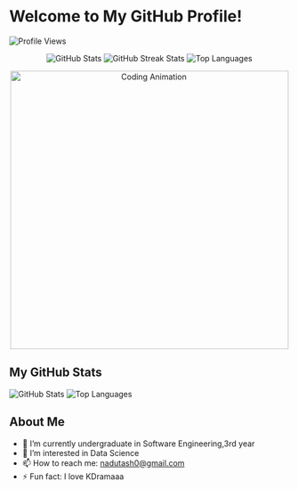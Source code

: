 # Welcome to My GitHub Profile!

![Profile Views](https://komarev.com/ghpvc/?username=NaduniTashana)
<p align="center">
  <img src="https://github-readme-stats.vercel.app/api?username=NaduniTashana&show_icons=true&theme=radical" alt="GitHub Stats" />
  <img src="https://github-readme-streak-stats.herokuapp.com/?user=NaduniTashana&theme=radical" alt="GitHub Streak Stats" />
  <img src="https://github-readme-stats.vercel.app/api/top-langs/?username=NaduniTashana&layout=compact&theme=radical" alt="Top Languages" />
</p>

<p align="center">
  <img src="https://media.giphy.com/media/xUA7aZeLE2e0P7Znz2/giphy.gif" width="500" alt="Coding Animation"/>
</p>

## My GitHub Stats
![GitHub Stats](https://github-readme-stats.vercel.app/api?username=NaduniTashana&show_icons=true)
![Top Languages](https://github-readme-stats.vercel.app/api/top-langs/?username=NaduniTashana&layout=compact)

## About Me
- 🌱 I’m currently undergraduate in Software Engineering,3rd year
- 👯 I’m interested in Data Science
- 📫 How to reach me: nadutash0@gmail.com
- ⚡ Fun fact: I love KDramaaa
